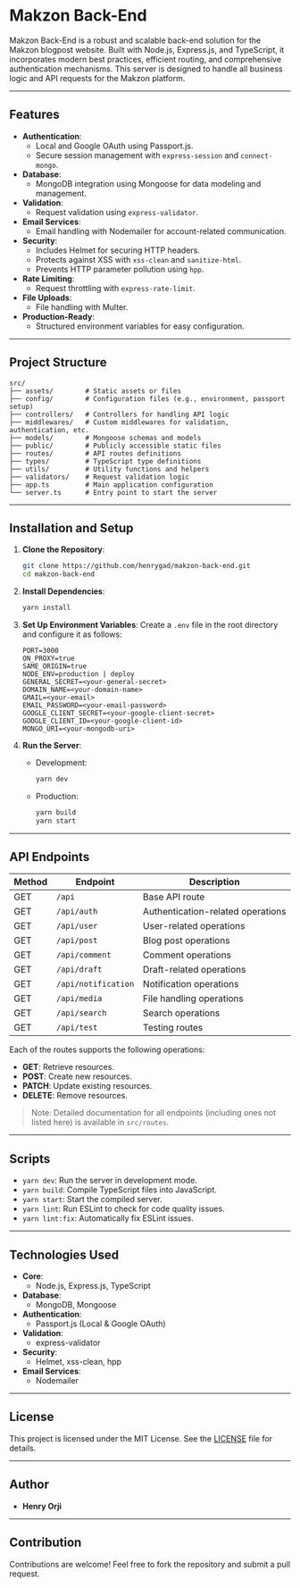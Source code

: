 # Makzon Back-End

Makzon Back-End is a robust and scalable back-end solution for the Makzon blogpost website. Built with Node.js, Express.js, and TypeScript, it incorporates modern best practices, efficient routing, and comprehensive authentication mechanisms. This server is designed to handle all business logic and API requests for the Makzon platform.

---

## Features

- **Authentication**:
  - Local and Google OAuth using Passport.js.
  - Secure session management with `express-session` and `connect-mongo`.
- **Database**:
  - MongoDB integration using Mongoose for data modeling and management.
- **Validation**:
  - Request validation using `express-validator`.
- **Email Services**:
  - Email handling with Nodemailer for account-related communication.
- **Security**:
  - Includes Helmet for securing HTTP headers.
  - Protects against XSS with `xss-clean` and `sanitize-html`.
  - Prevents HTTP parameter pollution using `hpp`.
- **Rate Limiting**:
  - Request throttling with `express-rate-limit`.
- **File Uploads**:
  - File handling with Multer.
- **Production-Ready**:
  - Structured environment variables for easy configuration.

---

## Project Structure

```plaintext
src/
├── assets/        # Static assets or files
├── config/        # Configuration files (e.g., environment, passport setup)
├── controllers/   # Controllers for handling API logic
├── middlewares/   # Custom middlewares for validation, authentication, etc.
├── models/        # Mongoose schemas and models
├── public/        # Publicly accessible static files
├── routes/        # API routes definitions
├── types/         # TypeScript type definitions
├── utils/         # Utility functions and helpers
├── validators/    # Request validation logic
├── app.ts         # Main application configuration
└── server.ts      # Entry point to start the server
```

---

## Installation and Setup

1. **Clone the Repository**:
   ```bash
   git clone https://github.com/henrygad/makzon-back-end.git
   cd makzon-back-end
   ```

2. **Install Dependencies**:
   ```bash
   yarn install
   ```

3. **Set Up Environment Variables**:
   Create a `.env` file in the root directory and configure it as follows:

   ```env
   PORT=3000
   ON_PROXY=true
   SAME_ORIGIN=true
   NODE_ENV=production | deploy
   GENERAL_SECRET=<your-general-secret>
   DOMAIN_NAME=<your-domain-name>
   GMAIL=<your-email>
   EMAIL_PASSWORD=<your-email-password>
   GOOGLE_CLIENT_SECRET=<your-google-client-secret>
   GOOGLE_CLIENT_ID=<your-google-client-id>
   MONGO_URI=<your-mongodb-uri>
   ```

4. **Run the Server**:
   - Development:
     ```bash
     yarn dev
     ```
   - Production:
     ```bash
     yarn build
     yarn start
     ```

---

## API Endpoints

| Method | Endpoint                 | Description                        |
|--------|--------------------------|------------------------------------|
| GET    | `/api`                   | Base API route                     |
| GET    | `/api/auth`              | Authentication-related operations  |
| GET    | `/api/user`              | User-related operations            |
| GET    | `/api/post`              | Blog post operations               |
| GET    | `/api/comment`           | Comment operations                 |
| GET    | `/api/draft`             | Draft-related operations           |
| GET    | `/api/notification`      | Notification operations            |
| GET    | `/api/media`              | File handling operations           |
| GET    | `/api/search`            | Search operations                  |
| GET    | `/api/test`              | Testing routes                     |

Each of the routes supports the following operations:
- **GET**: Retrieve resources.
- **POST**: Create new resources.
- **PATCH**: Update existing resources.
- **DELETE**: Remove resources.
> Note: Detailed documentation for all endpoints (including ones not listed here) is available in `src/routes`.

---

## Scripts

- `yarn dev`: Run the server in development mode.
- `yarn build`: Compile TypeScript files into JavaScript.
- `yarn start`: Start the compiled server.
- `yarn lint`: Run ESLint to check for code quality issues.
- `yarn lint:fix`: Automatically fix ESLint issues.

---

## Technologies Used

- **Core**:
  - Node.js, Express.js, TypeScript
- **Database**:
  - MongoDB, Mongoose
- **Authentication**:
  - Passport.js (Local & Google OAuth)
- **Validation**:
  - express-validator
- **Security**:
  - Helmet, xss-clean, hpp
- **Email Services**:
  - Nodemailer

---

## License

This project is licensed under the MIT License. See the [LICENSE](LICENSE) file for details.

---

## Author

- **Henry Orji**

---

## Contribution

Contributions are welcome! Feel free to fork the repository and submit a pull request.